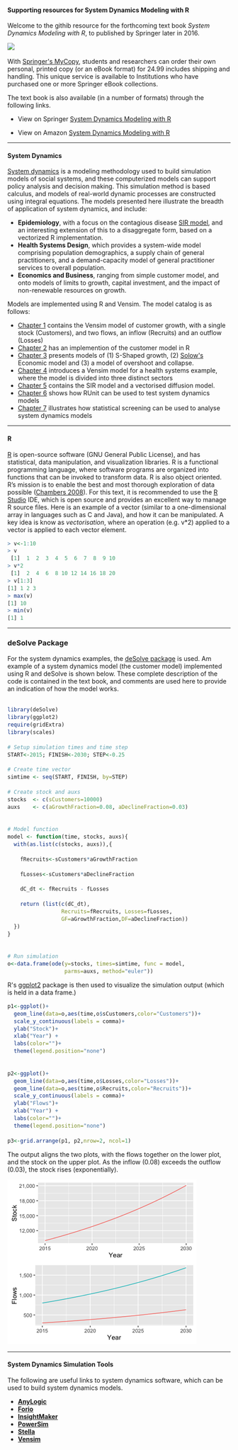 #### Supporting resources for System Dynamics Modeling with R
Welcome to the githib resource for the forthcoming text book *System Dynamics Modeling with R*, to published by Springer later in 2016.

![](https://images.springer.com/sgw/books/medium/9783319340418.jpg "")


With [Springer's MyCopy](http://www.springer.com/gp/products/books/mycopy), students and researchers can order their own personal, printed copy (or an eBook format) for 24.99 includes shipping and handling. This unique service is available to Institutions who have purchased one or more Springer eBook collections.

The text book is also available  (in a number of formats) through the following links.

* View on Springer [System Dynamics Modeling with R](http://www.springer.com/us/book/9783319340418 "View on Springer")

* View on Amazon [System Dynamics Modeling with R](https://www.amazon.co.uk/System-Dynamics-Modeling-Lecture-Networks/dp/3319340417/ref=sr_1_1?s=books&ie=UTF8&qid=1465684713&sr=1-1&keywords=system+dynamics+modeling+with+r "View on Springer")




---

#### System Dynamics
[System dynamics](http://www.systemdynamics.org) is a modeling methodology used to build simulation models of social systems, and these computerized models can support policy analysis and decision making.  This simulation method is based calculus, and models of real-world dynamic processes are constructed using integral equations. The models presented here illustrate the breadth of application of system dynamics, and include:

* **Epidemiology**, with a focus on the contagious disease [SIR model](http://mathworld.wolfram.com/SIRModel.html ), and an interesting extension of this to a disaggregate form, based on a vectorized R implementation.
* **Health Systems Design**, which provides a system-wide model comprising population demographics, a supply chain of general practitioners, and a demand-capacity model of general practitioner services to overall population.
* **Economics and Business**, ranging from simple customer model, and onto models of limits to growth, capital investment, and the impact of non-renewable resources on growth.


Models are implemented using R and Vensim. The model catalog is as follows:

* [Chapter 1](https://github.com/JimDuggan/SDMR/tree/master/models/01%20Chapter/Vensim) contains the Vensim model of customer growth, with a single stock (Customers), and two flows, an inflow (Recruits) and an outflow (Losses)
* [Chapter 2](https://github.com/JimDuggan/SDMR/tree/master/models/02%20Chapter/R) has an implemention of the customer model in R
* [Chapter 3](https://github.com/JimDuggan/SDMR/tree/master/models/03%20Chapter) presents models of (1) S-Shaped growth, (2) [Solow's](http://piketty.pse.ens.fr/files/Solow1956.pdf) Economic model and (3) a model of overshoot and collapse.
* [Chapter 4](https://github.com/JimDuggan/SDMR/tree/master/models/04%20Chapter) introduces a  Vensim model for a health systems example, where the model is divided into three distinct sectors
* [Chapter 5](https://github.com/JimDuggan/SDMR/tree/master/models/05%20Chapter) contains the SIR model and a vectorised diffusion model.
* [Chapter 6](https://github.com/JimDuggan/SDMR/tree/master/models/06%20Chapter) shows how RUnit can be used to test system dynamics models
* [Chapter 7](https://github.com/JimDuggan/SDMR/tree/master/models/07%20Chapter/R) illustrates how statistical screening can be used to analyse system dynamics models


---

#### R
[R](https://www.r-project.org) is open-source software (GNU General Public License), and has statistical, data manipulation, and visualization libraries. R is a functional programming language, where software programs are organized into functions that can be invoked to transform data. R is also object oriented. R’s mission is to enable the best and most thorough exploration of data possible ([Chambers 2008](http://www.springer.com/us/book/9780387759357)). For this text, it is recommended to use the [R Studio](https://www.rstudio.com) IDE, which is open source and provides an excellent way to manage R source files. Here is an example of a vector (similar to a one-dimensional array in languages such as C and Java), and how it can be manipulated. A key idea is know as *vectorisation*, where an operation (e.g. v*2) applied to a vector is applied to each vector element.

```R
> v<-1:10
> v
 [1]  1  2  3  4  5  6  7  8  9 10
> v*2
 [1]  2  4  6  8 10 12 14 16 18 20
> v[1:3]
[1] 1 2 3
> max(v)
[1] 10
> min(v)
[1] 1
```
---

### deSolve Package
For the system dynamics examples, the [deSolve package](https://cran.r-project.org/web/packages/deSolve/deSolve.pdf) is used. Am example of a system dynamics model (the customer model) implemented using R and deSolve is shown below. These complete description of the code is contained in the text book, and comments are used here to provide an indication of how the model works.

```R

library(deSolve)
library(ggplot2)
require(gridExtra)
library(scales)

# Setup simulation times and time step
START<-2015; FINISH<-2030; STEP<-0.25

# Create time vector
simtime <- seq(START, FINISH, by=STEP)

# Create stock and auxs
stocks  <- c(sCustomers=10000)
auxs    <- c(aGrowthFraction=0.08, aDeclineFraction=0.03)


# Model function
model <- function(time, stocks, auxs){
  with(as.list(c(stocks, auxs)),{ 
    
    fRecruits<-sCustomers*aGrowthFraction
    
    fLosses<-sCustomers*aDeclineFraction
    
    dC_dt <- fRecruits - fLosses
    
    return (list(c(dC_dt),
                 Recruits=fRecruits, Losses=fLosses,
                 GF=aGrowthFraction,DF=aDeclineFraction))   
  })
}


# Run simulation
o<-data.frame(ode(y=stocks, times=simtime, func = model, 
                  parms=auxs, method="euler"))
```
R's [ggplot2](http://ggplot2.org) package is then used to visualize the simulation output (which is held in a data frame.)

```R
p1<-ggplot()+
  geom_line(data=o,aes(time,o$sCustomers,color="Customers"))+
  scale_y_continuous(labels = comma)+
  ylab("Stock")+
  xlab("Year") +
  labs(color="")+
  theme(legend.position="none")


p2<-ggplot()+
  geom_line(data=o,aes(time,o$Losses,color="Losses"))+
  geom_line(data=o,aes(time,o$Recruits,color="Recruits"))+
  scale_y_continuous(labels = comma)+
  ylab("Flows")+
  xlab("Year") +
  labs(color="")+
  theme(legend.position="none")

p3<-grid.arrange(p1, p2,nrow=2, ncol=1)
```

The output aligns the two plots, with the flows together on the lower plot, and the stock on the upper plot. As the inflow (0.08) exceeds the outflow (0.03), the stock rises (exponentially).

![](images/CSim.png?raw=true)


---

#### System Dynamics Simulation Tools

The following are useful links to system dynamics software, which can be used to build system dynamics models.

* [**AnyLogic**](http://www.anylogic.com)
* [**Forio**](http://forio.com)
* [**InsightMaker**](https://insightmaker.com)
* [**PowerSim**](http://www.powersim.com)
* [**Stella**](http://www.iseesystems.com/softwares/Education/StellaSoftware.aspx)
* [**Vensim**](http://vensim.com)




